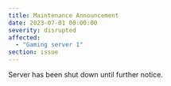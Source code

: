 ```yaml
---
title: Maintenance Announcement 
date: 2023-07-01 00:00:00 
severity: disrupted
affected:
  - "Gaming server 1"
section: issue
---
```


Server has been shut down until further notice.